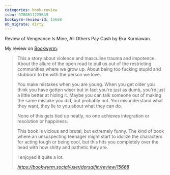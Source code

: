 ```yaml
---
categories: book-review
isbn: 9780811225649
bookwyrm-review-id: 15668
nb_migrate: dirty
---
```


Review of Vengeance Is Mine, All Others Pay Cash by Eka Kurniawan.

My review on [Bookwyrm](https://www.bookwyrm.social/):

<blockquote class="quoteback" darkmode="" data-title="Status%20by%20dorsalfin%40bookwyrm.social%20%7C%20BookWyrm" data-author="" cite="https://bookwyrm.social/user/dorsalfin/review/15668">
<p>This a story about violence and masculine trauma and impotence. About the allure of the open road to pull us out of the restricting communities where we grow up. About being too fucking stupid and stubborn to be with the person we love.</p>
<p>You make mistakes when you are young. When you get older you think you have gotten wiser but in fact you're just as dumb, you're just a little better at hiding it. Maybe you can talk someone out of making the same mistake you did, but probably not. You misunderstand what they want, they lie to you about what they can do.</p>
<p>None of this gets tied up neatly, no one achieves integration or resolution or happiness.</p>
<p>This book is vicious and brutal, but extremely funny. The kind of book where an unsuspecting teenager might start to idolize the characters for acting tough or being cool, but this hits you completely over the head with how shitty and pathetic they are.</p>
<p>I enjoyed it quite a lot.</p>
<footer> <cite><a href="https://bookwyrm.social/user/dorsalfin/review/15668">https://bookwyrm.social/user/dorsalfin/review/15668</a></cite></footer>
</blockquote>
<script note="" src="https://cdn.jsdelivr.net/gh/Blogger-Peer-Review/quotebacks@1/quoteback.js"></script>

